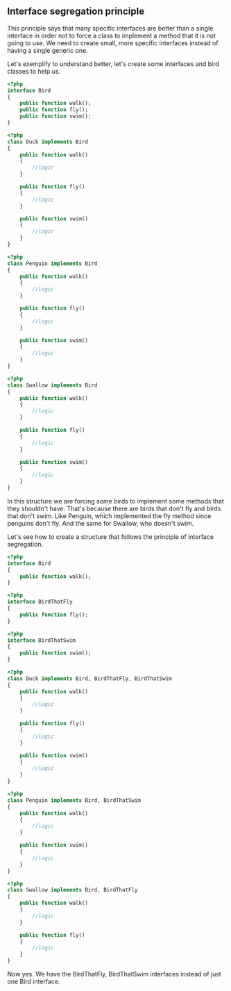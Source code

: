 ## Interface segregation principle

This principle says that many specific interfaces are better than a single interface in order not to force a class to implement a method that it is not going to use. We need to create small, more specific interfaces instead of having a single generic one.

Let's exemplify to understand better, let's create some interfaces and bird classes to help us.

```php
<?php
interface Bird
{
    public function walk();
    public function fly();
    public function swim();
}
```
```php
<?php
class Duck implements Bird
{
    public function walk()
    {
        //logic
    }

    public function fly()
    {
        //logic
    }

    public function swim()
    {
        //logic
    }
}
```
```php
<?php
class Penguin implements Bird
{
    public function walk()
    {
        //logic
    }

    public function fly()
    {
        //logic
    }

    public function swim()
    {
        //logic
    }
}
```
```php
<?php
class Swallow implements Bird
{
    public function walk()
    {
        //logic
    }

    public function fly()
    {
        //logic
    }

    public function swim()
    {
        //logic
    }
}
```

In this structure we are forcing some birds to implement some methods that they shouldn't have. That's because there are birds that don't fly and birds that don't swim. Like Penguin, which implemented the fly method since penguins don't fly. And the same for Swallow, who doesn't swim.

Let's see how to create a structure that follows the principle of interface segregation.

```php
<?php
interface Bird
{
    public function walk();
}
```
```php
<?php
interface BirdThatFly
{
    public function fly();
}
```
```php
<?php
interface BirdThatSwim
{
    public function swim();
}
```
```php
<?php
class Duck implements Bird, BirdThatFly, BirdThatSwim
{
    public function walk()
    {
        //logic
    }

    public function fly()
    {
        //logic
    }

    public function swim()
    {
        //logic
    }
}
```
```php
<?php
class Penguin implements Bird, BirdThatSwim
{
    public function walk()
    {
        //logic
    }

    public function swim()
    {
        //logic
    }
}
```
```php
<?php
class Swallow implements Bird, BirdThatFly
{
    public function walk()
    {
        //logic
    }

    public function fly()
    {
        //logic
    }
}
```

Now yes. We have the BirdThatFly, BirdThatSwim interfaces instead of just one Bird interface.